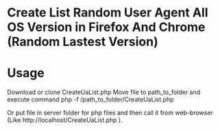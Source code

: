 # Create List Random User Agent All OS Version in Firefox And Chrome (Random Lastest Version)

# Usage
Download or clone CreateUaList.php
Move file to path_to_folder and execute command
php -f /path_to_folder/CreateUaList.php

Or put file in server folder for php files and then call it from web-browser (Like http://localhost/CreateUaList.php ).
